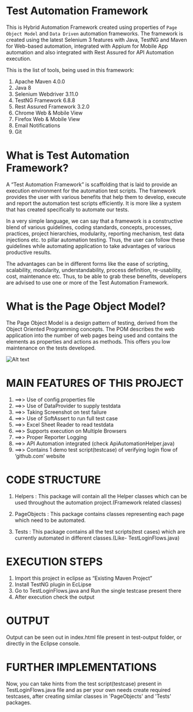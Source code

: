 # Test Automation Framework
This is Hybrid Automation Framework created using properties of `Page Object Model` and `Data Driven` automation frameworks.
The framework is created using the latest Selenium 3 features with Java, TestNG and Maven for Web-based automation, integrated with Appium for Mobile App automation and also integrated with Rest Assured for API Automation execution.


This is the list of tools, being used in this framework:
1. Apache Maven 4.0.0
2. Java 8
3. Selenium Webdriver 3.11.0
4. TestNG Framework 6.8.8
5. Rest Assured Framework 3.2.0
6. Chrome Web & Mobile View
7. Firefox Web & Mobile View
8. Email Notifications
9. Git


# What is Test Automation Framework?
A “Test Automation Framework” is scaffolding that is laid to provide an execution environment for the automation test scripts. The framework provides the user with various benefits that help them to develop, execute and report the automation test scripts efficiently. It is more like a system that has created specifically to automate our tests.

In a very simple language, we can say that a framework is a constructive blend of various guidelines, coding standards, concepts, processes, practices, project hierarchies, modularity, reporting mechanism, test data injections etc. to pillar automation testing. Thus, the user can follow these guidelines while automating application to take advantages of various productive results.

The advantages can be in different forms like the ease of scripting, scalability, modularity, understandability, process definition, re-usability, cost, maintenance etc. Thus, to be able to grab these benefits, developers are advised to use one or more of the Test Automation Framework.


# What is the Page Object Model?
The Page Object Model is a design pattern of testing, derived from the Object Oriented Programming concepts. The POM describes the web application into the number of web pages being used and contains the elements as properties and actions as methods. This offers you low maintenance on the tests developed.

![Alt text](https://solutionscafe.files.wordpress.com/2014/01/untitled10.png "Page Object Model Example")


# MAIN FEATURES OF THIS PROJECT
1. ==>> Use of config.properties file
2. ==>> Use of DataProvider to supply testdata
3. ==>> Taking Screenshot on test failure
4. ==>> Use of SoftAssert to run full test case
5. ==>> Excel Sheet Reader to read testdata
6. ==>> Supports execution on Multiple Browsers
7. ==>> Proper Reporter Logging
8. ==>> API Automation integrated (check ApiAutomationHelper.java)
9. ==>> Contains 1 demo test script(testcase) of verifying login flow of ‘github.com’ website


# CODE STRUCTURE
1. Helpers : This package will contain all the Helper classes which can be used throughout the automation project.(Framework related classes)

2. PageObjects : This package contains classes representing each page which need to be automated.

3. Tests : This package contains all the test scripts(test cases) which are currently automated in different classes.(Like- TestLoginFlows.java)


# EXECUTION STEPS
1. Import this project in eclipse as “Existing Maven Project”
2. Install TestNG plugin in EcLipse
3. Go to TestLoginFlows.java and Run the single testcase present there
4. After execution check the output

# OUTPUT
Output can be seen out in index.html file present in test-output folder, or directly in the Eclipse console.


# FURTHER IMPLEMENTATIONS
Now, you can take hints from the test script(testcase) present in TestLoginFlows.java file and as per your own needs create required testcases, after creating similar classes in 'PageObjects' and 'Tests' packages.
